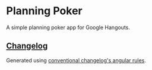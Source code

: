 # Planning Poker

A simple planning poker app for Google Hangouts.

## [Changelog](CHANGELOG.md)

Generated using [conventional changelog's angular rules](https://github.com/ajoslin/conventional-changelog/blob/master/conventions/angular.md).
